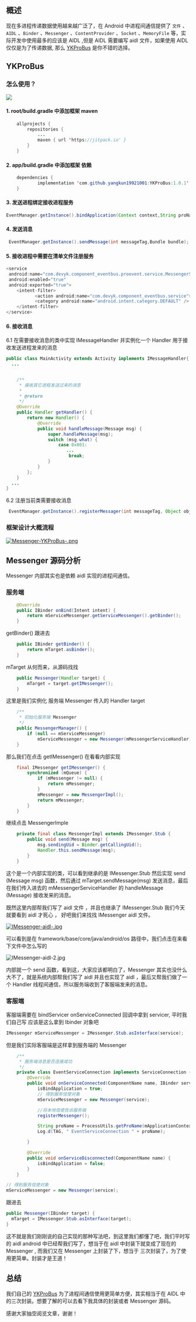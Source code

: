 ## 概述

现在多进程传递数据使用越来越广泛了，在 Android 中进程间通信提供了 `文件` 、`AIDL` 、`Binder` 、`Messenger` 、`ContentProvider` 、`Socket` 、`MemoryFile` 等，实际开发中使用最多的应该是 AIDL ,但是 AIDL 需要编写 aidl 文件，如果使用 AIDL 仅仅是为了传递数据, 那么 [YKProBus](https://github.com/yangkun19921001/YKProBus) 是你不错的选择。

## YKProBus

### 怎么使用？

![](https://user-gold-cdn.xitu.io/2019/8/11/16c801f1cbb8119e?w=568&h=1090&f=gif&s=947978)

#### 1. root/build.gradle 中添加框架 maven

```java
	allprojects {
		repositories {
			...
			maven { url 'https://jitpack.io' }
		}
	}
```

#### 2. app/build.gradle 中添加框架 依赖

```java
	dependencies {
	        implementation 'com.github.yangkun19921001:YKProBus:1.0.1'
	}
```

#### 3. 发送进程绑定接收进程服务

```java
EventManager.getInstance().bindApplication(Context context,String proName);
```

#### 4. 发送消息

```java
 EventManager.getInstance().sendMessage(int messageTag,Bundle bundle);
```

#### 5. 接收进程中需要在清单文件注册服务

```java
<service
 android:name="com.devyk.component_eventbus.proevent.service.MessengerService"
 android:enabled="true"
 android:exported="true">
    <intent-filter>
           <action android:name="com.devyk.component_eventbus.service"></action>
           <category android:name="android.intent.category.DEFAULT" />
    </intent-filter>
</service>
```

#### 6. 接收消息

6.1 在需要接收消息的类中实现 IMessageHandler 并实例化一个 Handler 用于接收发送进程发来的消息

```java
public class MainActivity extends Activity implements IMessageHandler{
  ...


    /**
     * 接收其它进程发送过来的消息
     *
     * @return
     */
    @Override
    public Handler getHandler() {
        return new Handler() {
            @Override
            public void handleMessage(Message msg) {
                super.handleMessage(msg);
                switch (msg.what) {
                    case 0x001:
                       ...
                        break;
                }
            }
        };
    }
  ...
}
```

6.2 注册当前类需要接收消息

```java
 EventManager.getInstance().registerMessager(int messageTag, Object obj);
```



### 框架设计大概流程

[![Messenger-YKProBus-.png](https://user-gold-cdn.xitu.io/2019/8/11/16c801e7a0d7310e?w=1960&h=1702&f=png&s=119278)](https://free.imgsha.com/i/z9RYd)

## Messenger 源码分析

Messenger 内部其实也是依赖 aidl 实现的进程间通信。

### 服务端

```java
    @Override
    public IBinder onBind(Intent intent) {
        return mServiceMessenger.getServiceMessenger().getBinder();
    }
```

getBinder() 跟进去

```java
    public IBinder getBinder() {
        return mTarget.asBinder();
    }
```

mTarget 从何而来，从源码找找

```java
    public Messenger(Handler target) {
        mTarget = target.getIMessenger();
    }
```

这里是我们实例化 服务端 Messenger 传入的 Handler target

```java
    /**
     * 初始化服务端 Messenger
     */
    public MessengerManager() {
        if (null == mServiceMessenger)
            mServiceMessenger = new Messenger(mMessengerServiceHandler);
    }
```

那么我们在点击 getIMessenger() 在看看内部实现

```java
    final IMessenger getIMessenger() {
        synchronized (mQueue) {
            if (mMessenger != null) {
                return mMessenger;
            }
            mMessenger = new MessengerImpl();
            return mMessenger;
        }
    }

```

继续点击 MessengerImple

```java
    private final class MessengerImpl extends IMessenger.Stub {
        public void send(Message msg) {
            msg.sendingUid = Binder.getCallingUid();
            Handler.this.sendMessage(msg);
        }
    }
```

这个是一个内部实现的类，可以看到继承的是 IMessenger.Stub 然后实现 send (Message msg) 函数，然后通过 mTarget.sendMessage(msg) 发送消息，最后在我们传入进去的 mMessengerServiceHandler 的 handleMessage (Message) 接收发来的消息。

既然这里内部帮我们写了 aidl 文件 ，并且也继承了 IMessenger.Stub  我们今天就要看到 aidl 才死心 ， 好吧我们来找找 IMessenger aidl 文件。

[![IMessenger-aidl-.jpg](https://user-gold-cdn.xitu.io/2019/8/11/16c801e7a1b1e852?w=1346&h=1334&f=jpeg&s=117994)](https://free.imgsha.com/i/z9LB1)

可以看到是在 framework/base/core/java/android/os 路径中，我们点击在来看下文件中怎么写的

![IMessenger-aidl-2.jpg](https://user-gold-cdn.xitu.io/2019/8/11/16c801e7a3c69423?w=1594&h=920&f=jpeg&s=200756)

内部就一个 send 函数，看到这，大家应该都明白了，Messenger 其实也没什么大不了，就是系统内部帮我们写了 aidl 并且也实现了 aidl ，最后又帮我们做了一个 Handler 线程间通信，所以服务端收到了客服端发来的消息。

### 客服端

客服端需要在 bindServicer onServiceConnected 回调中拿到 servicer, 平时我们自己写 应该是这么拿到 Ibinder 对象吧

```java
IMessenger mServiceMessenger = IMessenger.Stub.asInterface(service);
```

但是我们实际客服端是这样拿到服务端的 Messenger

```java
    /**
     * 服务端消息是否连接成功
     */
    private class EventServiceConnection implements ServiceConnection {
        @Override
        public void onServiceConnected(ComponentName name, IBinder service) {
            isBindApplication = true;
            // 得到服务信使对象
            mServiceMessenger = new Messenger(service);

            //将本地信使告诉服务端
            registerMessenger();

            String proName = ProcessUtils.getProName(mApplicationContext);
            Log.d(TAG, " EventServiceConnection " + proName);

        }

        @Override
        public void onServiceDisconnected(ComponentName name) {
            isBindApplication = false;
        }
    }
```

```java
// 得到服务信使对象
mServiceMessenger = new Messenger(service);
```

跟进去

```java
public Messenger(IBinder target) {
  mTarget = IMessenger.Stub.asInterface(target);
}
```

这不就是我们刚刚说的自己实现的那种写法吧，到这里我们都懂了吧，我们平时写的 aidl android 中已经帮我们写了，想当于在 aidl 中封装下就变成了现在的 Messenger ,  而我们又在 Messenger 上封装了下，想当于 三次封装了，为了使用更简单。封装才是王道！

## 总结

我们自己的 [YKProBus](https://github.com/yangkun19921001/YKProBus) 为了进程间通信使用更简单方便，其实相当于在 AIDL 中的三次封装。想要了解的可以去看下我具体的封装或者 Messenger 源码。

感谢大家抽空阅览文章，谢谢！